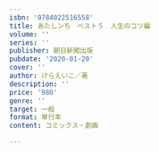 ```yaml
---
isbn: '9784022516558'
title: あたしンち　ベスト５　人生のコツ編
volume: ''
series: ''
publisher: 朝日新聞出版
pubdate: '2020-01-20'
cover: ''
author: けらえいこ／著
description: ''
price: '980'
genre: ''
target: 一般
format: 単行本
content: コミックス・劇画

---
```

